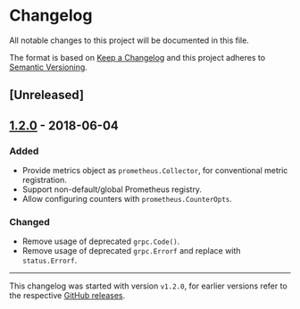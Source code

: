 # Changelog

All notable changes to this project will be documented in this file.

The format is based on [Keep a Changelog](http://keepachangelog.com/en/1.0.0/)
and this project adheres to [Semantic Versioning](http://semver.org/spec/v2.0.0.html).

## [Unreleased]

## [1.2.0](https://github.com/grpc-ecosystem/go-grpc-prometheus/releases/tag/v1.2.0) - 2018-06-04

### Added

- Provide metrics object as `prometheus.Collector`, for conventional metric registration.
- Support non-default/global Prometheus registry.
- Allow configuring counters with `prometheus.CounterOpts`.

### Changed

- Remove usage of deprecated `grpc.Code()`.
- Remove usage of deprecated `grpc.Errorf` and replace with `status.Errorf`.

---

This changelog was started with version `v1.2.0`, for earlier versions refer to the respective [GitHub releases](https://github.com/grpc-ecosystem/go-grpc-prometheus/releases).
